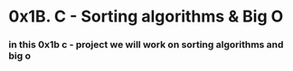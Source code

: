 # 0x1B. C - Sorting algorithms & Big O
### in this 0x1b  c - project we will work on sorting algorithms and big o  
